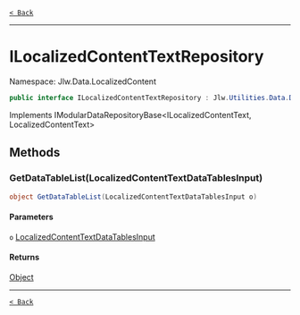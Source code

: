 [`< Back`](./)

---

# ILocalizedContentTextRepository

Namespace: Jlw.Data.LocalizedContent



```csharp
public interface ILocalizedContentTextRepository : Jlw.Utilities.Data.DbUtility.IModularDataRepositoryBase`2[[Jlw.Data.LocalizedContent.ILocalizedContentText, Jlw.Data.LocalizedContent, Version=0.1.7810.21078, Culture=neutral, PublicKeyToken=null],[Jlw.Data.LocalizedContent.LocalizedContentText, Jlw.Data.LocalizedContent, Version=0.1.7810.21078, Culture=neutral, PublicKeyToken=null]]
```

Implements IModularDataRepositoryBase&lt;ILocalizedContentText, LocalizedContentText&gt;

## Methods

### **GetDataTableList(LocalizedContentTextDataTablesInput)**



```csharp
object GetDataTableList(LocalizedContentTextDataTablesInput o)
```

#### Parameters

`o` [LocalizedContentTextDataTablesInput](./jlw.data.localizedcontent.localizedcontenttextdatatablesinput)<br>

#### Returns

[Object](https://docs.microsoft.com/en-us/dotnet/api/system.object)<br>

---

[`< Back`](./)
